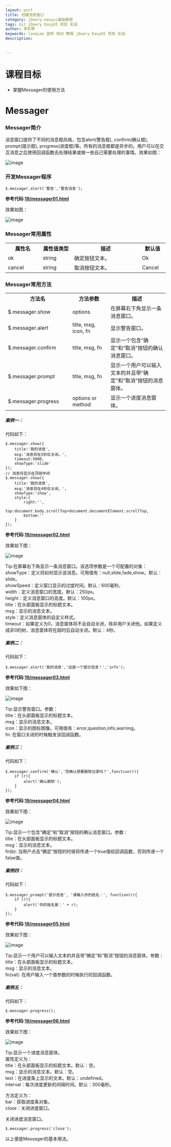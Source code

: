 ```yaml
---
layout: post  
title: 创建消息窗口   
category: jQuery-easyui基础教程  
tags: Git jQuery EasyUI 项目 实战  
author: 李彩琴  
keywords: lanqiao 蓝桥 培训 教程 jQuery EasyUI 项目 实战  
description:
  

---
```

# 课程目标

- 掌握Messager的使用方法


# Messager

### Messager简介

  
消息窗口提供了不同的消息框风格，包含alert(警告框), confirm(确认框), prompt(提示框), progress(进度框)等。所有的消息框都是异步的。用户可以在交互消息之后使用回调函数去处理结果或做一些自己需要处理的事情。效果如图：

![image](http://i.imgur.com/V8nVwA6.png)

### 开发Messager程序

```
$.messager.alert('警告','警告消息');    
```  

**参考代码:[19/messager01.html](https://coding.net/u/lanqiao/p/easyuiDemo/git/blob/master/19/messager01.html)**

效果如图：

![image](http://i.imgur.com/85pXH3y.png)


### Messager常用属性

<table class="table table-bordered table-striped table-condensed">
   <tr>
      <th width="200px">属性名</th>
      <th width="180px">属性值类型</th>
      <th width="600px">描述</th>
      <th width="100px">默认值</th>
   </tr>
   <tr>
      <td>ok</td>
	  <td>string</td>
	  <td>确定按钮文本。</td>
	  <td>Ok</td>
   </tr>
   <tr>
      <td>cancel</td>
	  <td>string</td>
	  <td>取消按钮文本。</td>
	  <td>Cancel</td>
   </tr>
</table>


### Messager常用方法  

<table class="table table-bordered table-striped table-condensed">
   <tr>
      <th width="300px">方法名</th> 
      <th width="300px">方法参数</th> 
      <th width="600px">描述</th>
   </tr>
   <tr>
      <td>$.messager.show</td> 
      <td>options</td> 
      <td>在屏幕右下角显示一条消息窗口。</td>
   </tr>
   <tr>
      <td>$.messager.alert</td> 
      <td>title, msg, icon, fn</td> 
      <td>显示警告窗口。</td>
   </tr>
   <tr>
      <td>$.messager.confirm</td> 
      <td>title, msg, fn</td> 
      <td>显示一个包含“确定”和“取消”按钮的确认消息窗口。</td>
   </tr>
   <tr>
      <td>$.messager.prompt</td> 
      <td>title, msg, fn</td> 
      <td>显示一个用户可以输入文本的并且带“确定”和“取消”按钮的消息窗体。</td>
   </tr>
   <tr>
      <td>$.messager.progress</td> 
      <td>options or method</td> 
      <td>显示一个进度消息窗体。</td>
   </tr>
</table>  

##### 案例一：  

代码如下：

```
$.messager.show({
	title:'我的消息',
	msg:'消息将在5秒后关闭。',
	timeout:5000,
	showType:'slide'
});
// 消息将显示在顶部中间
$.messager.show({
	title:'我的消息',
	msg:'消息将在4秒后关闭。',
	showType:'show',
	style:{
		right:'',
		top:document.body.scrollTop+document.documentElement.scrollTop,
		bottom:''
	}
});
```

**参考代码:[19/messager02.html](https://coding.net/u/lanqiao/p/easyuiDemo/git/blob/master/19/messager02.html)**

效果如下图：

![image](http://i.imgur.com/Rp3UaUu.png)

Tip:在屏幕右下角显示一条消息窗口。该选项参数是一个可配置的对象：  
showType：定义将如何显示该消息。可用值有：null,slide,fade,show。默认：slide。  
showSpeed：定义窗口显示的过度时间。默认：600毫秒。  
width：定义消息窗口的宽度。默认：250px。  
height：定义消息窗口的高度。默认：100px。  
title：在头部面板显示的标题文本。  
msg：显示的消息文本。  
style：定义消息窗体的自定义样式。  
timeout：如果定义为0，消息窗体将不会自动关闭，除非用户关闭他。如果定义成非0的树，消息窗体将在超时后自动关闭。默认：4秒。  

##### 案例二：  

代码如下：

```
$.messager.alert('我的消息','这是一个提示信息！','info');
```

**参考代码:[19/messager03.html](https://coding.net/u/lanqiao/p/easyuiDemo/git/blob/master/19/messager03.html)**

效果如下图：

![image](http://i.imgur.com/9PVl1ZZ.png)

Tip:显示警告窗口。参数：  
title：在头部面板显示的标题文本。  
msg：显示的消息文本。  
icon：显示的图标图像。可用值有：error,question,info,warning。  
fn: 在窗口关闭的时候触发该回调函数。    

##### 案例三：  

代码如下：

```
$.messager.confirm('确认','您确认想要删除记录吗？',function(r){    
    if (r){    
        alert('确认删除');    
    }    
});
```

**参考代码:[19/messager04.html](https://coding.net/u/lanqiao/p/easyuiDemo/git/blob/master/19/messager04.html)**

效果如下图：

![image](http://i.imgur.com/DMqox3k.png)

Tip:显示一个包含“确定”和“取消”按钮的确认消息窗口。参数：  
title：在头部面板显示的标题文本。  
msg：显示的消息文本。  
fn(b): 当用户点击“确定”按钮的时侯将传递一个true值给回调函数，否则传递一个false值。 

##### 案例四：  

代码如下：

```
$.messager.prompt('提示信息', '请输入你的姓名：', function(r){
	if (r){
		alert('你的姓名是：' + r);
	}
});
```

**参考代码:[19/messager05.html](https://coding.net/u/lanqiao/p/easyuiDemo/git/blob/master/19/messager05.html)**

效果如下图：

![image](http://i.imgur.com/UEn7Hoc.png)

Tip:显示一个用户可以输入文本的并且带“确定”和“取消”按钮的消息窗体。参数：  
title：在头部面板显示的标题文本。  
msg：显示的消息文本。  
fn(val): 在用户输入一个值参数的时候执行的回调函数。    

##### 案例五：  

代码如下：

```
$.messager.progress(); 
```

**参考代码:[19/messager06.html](https://coding.net/u/lanqiao/p/easyuiDemo/git/blob/master/19/messager06.html)**

效果如下图：

![image](http://i.imgur.com/YuyFP87.png)

Tip:显示一个进度消息窗体。  
属性定义为：   
title：在头部面板显示的标题文本。默认：空。  
msg：显示的消息文本。默认：空。   
text：在进度条上显示的文本。默认：undefined。  
interval：每次进度更新的间隔时间。默认：300毫秒。  

方法定义为：  
bar：获取进度条对象。  
close：关闭进度窗口。  

关闭进度消息窗口。

```
$.messager.progress('close');
```


以上便是Messager的基本用法。





